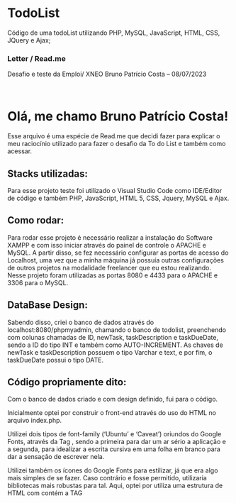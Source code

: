 # TodoList
Código de uma todoList utilizando PHP, MySQL, JavaScript, HTML, CSS, JQuery e Ajax;

### Letter / Read.me
Desafio e teste da Emploi/ XNEO
Bruno Patrício Costa – 08/07/2023

<br>

# Olá, me chamo Bruno Patrício Costa! 
 
Esse arquivo é uma espécie de Read.me que decidi fazer para explicar o meu raciocínio utilizado para fazer o desafio da To do List e também como acessar. 
<br>

## Stacks utilizadas:
Para esse projeto teste foi utilizado o Visual Studio Code como IDE/Editor de código e também PHP, JavaScript, HTML 5, CSS, Jquery, MySQL e Ajax.
 

## Como rodar:
Para rodar esse projeto é necessário realizar a instalação do Software XAMPP e com isso iniciar através do painel de controle o APACHE e MySQL. 
A partir disso, se fez necessário configurar as portas de acesso do Localhost, uma vez que a minha máquina já possuía outras configurações de outros projetos na modalidade freelancer que eu estou realizando. 
Nesse projeto foram utilizadas as portas 8080 e 4433 para o APACHE e 3306 para o MySQL. 


## DataBase Design:
Sabendo disso, criei o banco de dados através do localhost:8080/phpmyadmin, chamando o banco de todolist, preenchendo com colunas chamadas de ID, newTask, taskDescription e taskDueDate, sendo a ID do tipo INT e também como AUTO-INCREMENT. As chaves de newTask e taskDescription possuem o tipo Varchar e text, e por fim, o taskDueDate possui o tipo DATE. 
 
## Código propriamente dito:
Com o banco de dados criado e com design definido, fui para o código. 

Inicialmente optei por construir o front-end através do uso do HTML no arquivo index.php. 

Utilizei dois tipos de font-family (‘Ubuntu’ e ‘Caveat’) oriundos do Google Fonts, através da Tag <link>, sendo a primeira para dar um ar sério a aplicação e a segunda, para idealizar a escrita cursiva em uma folha em branco para dar a sensação de escrever nela. 

Utilizei também os ícones do Google Fonts para estilizar, já que era algo mais simples de se fazer. Caso contrário e fosse permitido, utilizaria bibliotecas mais robustas para tal.
Aqui, optei por utiliza uma estrutura de HTML com contém a TAG <style> que contém o código puro de CSS, pois agilizaria a realização do código inicial. 

## CRUD Structure:

READ:
<br>
Dentro do HTML tentei utilizar uma grande variedade de tags para mostrar o conhecimento, inclusive colocando os dados dentro de uma tabela, porém isso me limitaria em questão de espaço e não ficaria como eu gostaria, portanto, dentro da <div> que possui como classe a bodyLineTasks, eu inseri um código PHP que realiza uma QUERY puxando, ou seja, fazendo um FETCH dos meus dados da minha tabela “todolist” do meu banco de dados MySQL, realizando assim, o “READ” do CRUD.
<hr>
CREATE:
<br>
Na sequência, criei um botão chamado “Add new tasks” pra realizar o CREATE do meu CRUD, ou seja, fazer o insert dos dados. Esse botão abre um modal e a lógica que eu criei foi feita utilizando JavaScript, através da manipulação de DOM com o artifício getElementById e funções de onClick para abrir e fechar o modal, bem como salvar os dados. 
Para salvar os dados utilizei um novo arquivo PHP, chamado de inc.newTask.php. Lá temos a lógica de POST, que consiste basicamente em iniciar as variáveis que eu gostaria de inserir no banco de dados e realizar uma QUERY para inserir os dados na tabela no lugar em que eu gostaria, com os seus respectivos valores. Além do mais, foi criado uma estrutura condicional em JavaScript para demonstrar se houve algum problema ou se realmente algo foi adicionado a lista. 
<hr> 
UPDATE:
<br>
Em seguida, parti para o UPDATE do nosso CRUD, ou seja, realizar a alteração dos nossos dados na lista e no banco de dados. 
Aqui optei por criar uma nova página HTML, ou seja, ao clicarmos no botão de editar, o usuário é redirecionado para uma página específica que também realizar o FETCH dos nossos dados através do ID utilizando a variável $_GET do PHP e então utilizar a variável $_POST para fazer a atualização dos dados que precisamos. 
<hr>
DELETE:
<br>
Por fim, o DELETE do nosso CRUD. Aqui penso que é a questão mais simples do CRUD uma vez que consiste em pegar o ID selecionado e apagar as suas informações do banco de dados. 
